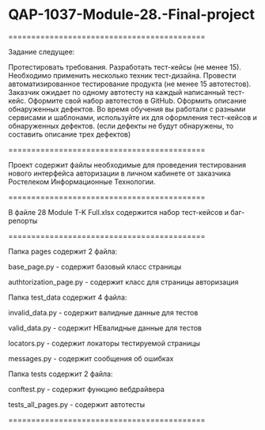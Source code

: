 # QAP-1037-Module-28.-Final-project
===========================================

Задание следущее:

Протестировать требования.
Разработать тест-кейсы (не менее 15). Необходимо применить несколько техник тест-дизайна.
Провести автоматизированное тестирование продукта (не менее 15 автотестов). Заказчик ожидает по одному автотесту на каждый написанный тест-кейс. Оформите свой набор автотестов в GitHub.
Оформить описание обнаруженных дефектов. Во время обучения вы работали с разными сервисами и шаблонами, используйте их для оформления тест-кейсов и обнаруженных дефектов. (если дефекты не будут обнаружены, то составить описание трех дефектов)

===========================================

Проект содержит файлы необходимые для проведения тестирования нового интерфейса авторизации в личном кабинете от заказчика Ростелеком Информационные Технологии.

===========================================

В файле 28 Module T-K Full.xlsx содержится набор тест-кейсов и баг-репорты

===========================================

Папка pages содержит 2 файла:

  base_page.py - содержит базовый класс страницы
  
  authtorization_page.py - содержит класс для страницы авторизация
  
Папка test_data содержит 4 файла: 

  invalid_data.py - содержит валидные данные для тестов
  
  valid_data.py - содержит НЕвалидные данные для тестов
  
  locators.py - содержит локаторы тестируемой страницы
  
  messages.py - содержит сообщения об ошибках
  
Папка tests содержит 2 файла: 

  conftest.py - содержит функцию вебдрайвера
  
  tests_all_pages.py - содержит автотесты
  
===========================================
